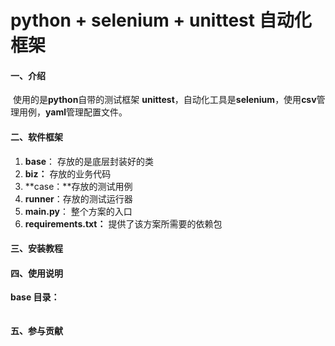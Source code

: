 # python + selenium + unittest 自动化框架

#### 一、介绍

​	  使用的是**python**自带的测试框架 **unittest**，自动化工具是**selenium**，使用**csv**管理用例，**yaml**管理配置文件。

#### 二、软件框架

1. **base**： 存放的是底层封装好的类
2. **biz：** 存放的业务代码
3. **case：**存放的测试用例
4. **runner**：存放的测试运行器
5. **main.py**： 整个方案的入口
6. **requirements.txt：** 提供了该方案所需要的依赖包

#### 三、安装教程

#### 四、使用说明

**base 目录：** 

```python

```





#### 五、参与贡献